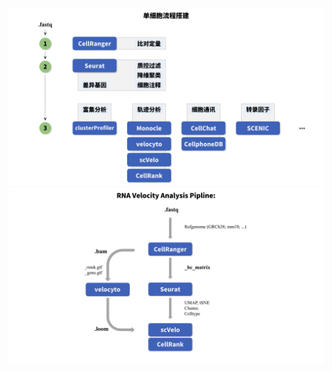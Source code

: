 ![img](https://github.com/Bioin-Mixologist/scRNA_pipline/blob/main/Picture/01Pipline.png)
![img](https://github.com/Bioin-Mixologist/scRNA_pipline/blob/main/Picture/02RNAvelo.png)
